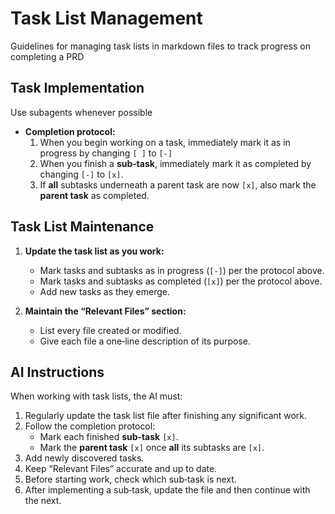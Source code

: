 # Task List Management

Guidelines for managing task lists in markdown files to track progress on completing a PRD

## Task Implementation
Use subagents whenever possible
- **Completion protocol:**
  1. When you begin working on a task, immediately mark it as in progress by changing `[ ]` to `[-]`
  2. When you finish a **sub‑task**, immediately mark it as completed by changing `[-]` to `[x]`.
  3. If **all** subtasks underneath a parent task are now `[x]`, also mark the **parent task** as completed.

## Task List Maintenance

1. **Update the task list as you work:**
   - Mark tasks and subtasks as in progress (`[-]`) per the protocol above.
   - Mark tasks and subtasks as completed (`[x]`) per the protocol above.
   - Add new tasks as they emerge.

2. **Maintain the “Relevant Files” section:**
   - List every file created or modified.
   - Give each file a one‑line description of its purpose.

## AI Instructions

When working with task lists, the AI must:

1. Regularly update the task list file after finishing any significant work.
2. Follow the completion protocol:
   - Mark each finished **sub‑task** `[x]`.
   - Mark the **parent task** `[x]` once **all** its subtasks are `[x]`.
3. Add newly discovered tasks.
4. Keep “Relevant Files” accurate and up to date.
5. Before starting work, check which sub‑task is next.
6. After implementing a sub‑task, update the file and then continue with the next.
